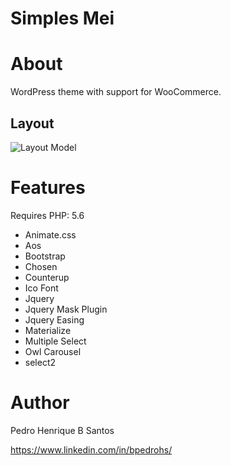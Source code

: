 # Simples Mei

# About
WordPress theme with support for WooCommerce.

## Layout
![Layout Model](https://github.com/bpedrohs/simples-mei/blob/main/port-v1/screenshot.png)

# Features

Requires PHP: 5.6

- Animate.css
- Aos
- Bootstrap
- Chosen
- Counterup
- Ico Font
- Jquery
- Jquery Mask Plugin
- Jquery Easing
- Materialize
- Multiple Select
- Owl Carousel
- select2

# Author

Pedro Henrique B Santos

https://www.linkedin.com/in/bpedrohs/